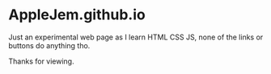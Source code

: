 # AppleJem.github.io
Just an experimental web page as I learn HTML CSS JS, none of the links or buttons do anything tho.

Thanks for viewing.
